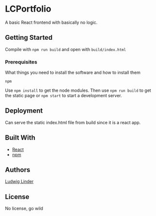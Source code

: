# LCPortfolio

A basic React frontend with basically no logic.

## Getting Started

Compile with `npm run build` and open with `build/index.html`

### Prerequisites

What things you need to install the software and how to install them

```
npm
```

Use `npm install` to get the node modules.
Then use `npm run build` to get the static page or `npm start` to start a development server.

## Deployment

Can serve the static index.html file from build since it is a react app.

## Built With

* [React](https://reactjs.org/)
* [npm](https://www.npmjs.com/)

## Authors

[Ludwig Linder](https://github.com/LinderVII)

## License

No license, go wild